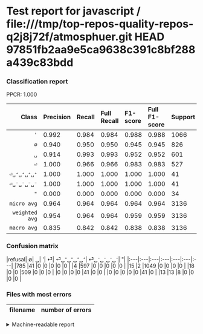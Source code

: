 # Test report for javascript / file:///tmp/top-repos-quality-repos-q2j8j72f/atmosphuer.git HEAD 97851fb2aa9e5ca9638c391c8bf288a439c83bdd

### Classification report

PPCR: 1.000

| Class | Precision | Recall | Full Recall | F1-score | Full F1-score | Support | Full Support | PPCR |
|------:|:----------|:-------|:------------|:---------|:---------|:--------|:-------------|:-----|
| `'` | 0.992| 0.984| 0.984| 0.988| 0.988| 1066| 1066| 1.000 |
| `∅` | 0.940| 0.950| 0.950| 0.945| 0.945| 826| 826| 1.000 |
| `␣` | 0.914| 0.993| 0.993| 0.952| 0.952| 601| 601| 1.000 |
| `⏎` | 1.000| 0.966| 0.966| 0.983| 0.983| 527| 527| 1.000 |
| `⏎␣⁺␣⁺␣⁺␣⁺` | 1.000| 1.000| 1.000| 1.000| 1.000| 41| 41| 1.000 |
| `⏎␣⁻␣⁻␣⁻␣⁻` | 1.000| 1.000| 1.000| 1.000| 1.000| 41| 41| 1.000 |
| `"` | 0.000| 0.000| 0.000| 0.000| 0.000| 34| 34| 1.000 |
| `micro avg` | 0.964| 0.964| 0.964| 0.964| 0.964| 3136| 3136| 1.000 |
| `weighted avg` | 0.954| 0.964| 0.964| 0.959| 0.959| 3136| 3136| 1.000 |
| `macro avg` | 0.835| 0.842| 0.842| 0.838| 0.838| 3136| 3136| 1.000 |

### Confusion matrix

|refusal|  ∅| ␣| '| ⏎| ⏎␣⁺␣⁺␣⁺␣⁺| ⏎␣⁻␣⁻␣⁻␣⁻| "| 
|:---|:---|:---|:---|:---|:---|:---|
|785 |41 |0 |0 |0 |0 |0 |
|4 |597 |0 |0 |0 |0 |0 |
|15 |2 |1049 |0 |0 |0 |0 |
|18 |0 |0 |509 |0 |0 |0 |
|0 |0 |0 |0 |41 |0 |0 |
|0 |0 |0 |0 |0 |41 |0 |
|13 |13 |8 |0 |0 |0 |0 |

### Files with most errors

| filename | number of errors|
|:----:|:-----|

<details>
    <summary>Machine-readable report</summary>
```json
{
  "cl_report": {"\"": {"f1-score": 0.0, "precision": 0.0, "recall": 0.0, "support": 34}, "\u0027": {"f1-score": 0.9882242110221384, "precision": 0.9924314096499527, "recall": 0.9840525328330206, "support": 1066}, "macro avg": {"f1-score": 0.838316647195164, "precision": 0.8352561614732517, "recall": 0.8419435081703869, "support": 3136}, "micro avg": {"f1-score": 0.9636479591836735, "precision": 0.9636479591836735, "recall": 0.9636479591836735, "support": 3136}, "weighted avg": {"f1-score": 0.9586355853513924, "precision": 0.9543782598574562, "recall": 0.9636479591836735, "support": 3136}, "\u2205": {"f1-score": 0.9452137266706803, "precision": 0.9401197604790419, "recall": 0.950363196125908, "support": 826}, "\u23ce": {"f1-score": 0.9826254826254827, "precision": 1.0, "recall": 0.9658444022770398, "support": 527}, "\u23ce\u2423\u207a\u2423\u207a\u2423\u207a\u2423\u207a": {"f1-score": 1.0, "precision": 1.0, "recall": 1.0, "support": 41}, "\u23ce\u2423\u207b\u2423\u207b\u2423\u207b\u2423\u207b": {"f1-score": 1.0, "precision": 1.0, "recall": 1.0, "support": 41}, "\u2423": {"f1-score": 0.952153110047847, "precision": 0.9142419601837672, "recall": 0.9933444259567388, "support": 601}},
  "cl_report_full": {"\"": {"f1-score": 0.0, "precision": 0.0, "recall": 0.0, "support": 34}, "\u0027": {"f1-score": 0.9882242110221384, "precision": 0.9924314096499527, "recall": 0.9840525328330206, "support": 1066}, "macro avg": {"f1-score": 0.838316647195164, "precision": 0.8352561614732517, "recall": 0.8419435081703869, "support": 3136}, "micro avg": {"f1-score": 0.9636479591836735, "precision": 0.9636479591836735, "recall": 0.9636479591836735, "support": 3136}, "weighted avg": {"f1-score": 0.9586355853513924, "precision": 0.9543782598574562, "recall": 0.9636479591836735, "support": 3136}, "\u2205": {"f1-score": 0.9452137266706803, "precision": 0.9401197604790419, "recall": 0.950363196125908, "support": 826}, "\u23ce": {"f1-score": 0.9826254826254827, "precision": 1.0, "recall": 0.9658444022770398, "support": 527}, "\u23ce\u2423\u207a\u2423\u207a\u2423\u207a\u2423\u207a": {"f1-score": 1.0, "precision": 1.0, "recall": 1.0, "support": 41}, "\u23ce\u2423\u207b\u2423\u207b\u2423\u207b\u2423\u207b": {"f1-score": 1.0, "precision": 1.0, "recall": 1.0, "support": 41}, "\u2423": {"f1-score": 0.952153110047847, "precision": 0.9142419601837672, "recall": 0.9933444259567388, "support": 601}},
  "ppcr": 1.0
}
```
</details>
